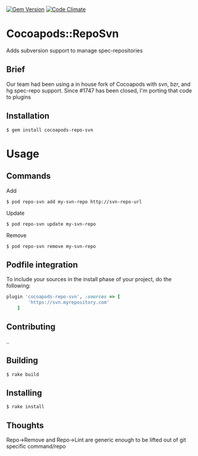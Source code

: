 [![Gem Version](https://badge.fury.io/rb/cocoapods-repo-svn.svg)](http://badge.fury.io/rb/cocoapods-repo-svn)
[![Code Climate](https://codeclimate.com/github/clarkda/cocoapods-repo-svn/badges/gpa.svg)](https://codeclimate.com/github/clarkda/cocoapods-repo-svn)

# Cocoapods::RepoSvn

Adds subversion support to manage spec-repositories

## Brief

Our team had been using a in house fork of Cocoapods with svn, bzr, and hg spec-repo support. Since #1747 has been closed, I'm porting that code to plugins

## Installation

    $ gem install cocoapods-repo-svn 

# Usage

## Commands

Add

    $ pod repo-svn add my-svn-repo http://svn-repo-url
  
Update

    $ pod repo-svn update my-svn-repo 

Remove

    $ pod repo-svn remove my-svn-repo 

## Podfile integration

To include your sources in the install phase of your project, do the following:
```ruby
plugin 'cocoapods-repo-svn', :sources => [
        'https://svn.myrepository.com'
    ]
```

    
## Contributing
    
..

## Building

    $ rake build
    
## Installing

    $ rake install

    
## Thoughts

Repo->Remove and Repo->Lint are generic enough to be lifted out of git specific command/repo
